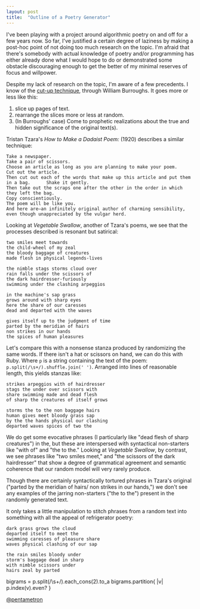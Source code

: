 ```yaml
---
layout: post
title:  "Outline of a Poetry Generator"
---
```


I've been playing with a project around algorithmic poetry on and off for a few
years now. So far, I've justified a certain degree of laziness by making a
post-hoc point of not doing too much research on the topic. I'm afraid that
there's somebody with actual knowledge of poetry and/or programming has either
already done what I would hope to do or demonstrated some obstacle discouraging
enough to get the better of my minimal reserves of focus and willpower.

Despite my lack of research on the topic, I'm aware of a few precedents. I
know of the [cut-up technique](https://www.youtube.com/watch?v=jjT1O0oPtxE), 
through William Burroughs. It goes more or less like this:

  1. slice up pages of text.
  2. rearrange the slices more or less at random.
  3. (In Burroughs' case) Come to prophetic realizations about the true and
     hidden significance of the original text(s).

Tristan Tzara's *How to Make a Dadaist Poem:* (1920) describes a similar
technique:

    Take a newspaper.  
    Take a pair of scissors.  
    Choose an article as long as you are planning to make your poem.
    Cut out the article.
    Then cut out each of the words that make up this article and put them in a bag.      Shake it gently.
    Then take out the scraps one after the other in the order in which they left the bag.  
    Copy conscientiously.
    The poem will be like you.
    And here are—an infinitely original author of charming sensibility, even though unappreciated by the vulgar herd.

Looking at *Vegetable Swallow*, another of Tzara's poems, we see that the
processes described is resonant but satirical:

    two smiles meet towards
    the child-wheel of my zeal
    the bloody baggage of creatures
    made flesh in physical legends-lives

    the nimble stags storms cloud over
    rain falls under the scissors of
    the dark hairdresser-furiously
    swimming under the clashing arpeggios

    in the machine's sap grass
    grows around with sharp eyes
    here the share of our caresses
    dead and departed with the waves

    gives itself up to the judgment of time
    parted by the meridian of hairs
    non strikes in our hands
    the spices of human pleasures

Let's compare this with a nonsense stanza produced by randomizing the same
words. If there isn't a hat or scissors on hand, we can do this with Ruby.
Where `p` is a string containing the text of the poem:
`p.split(/\s+/).shuffle.join(' ')`. Arranged into lines of reasonable length,
this yields stanzas like:

    strikes arpeggios with of hairdresser
    stags the under over scissors with
    share swimming made and dead flesh
    of sharp the creatures of itself grows 
    
    storms the to the non baggage hairs
    human gives meet bloody grass sap
    by the the hands physical our clashing
    departed waves spices of two the
    
We do get some evocative phrases (I particularly like "dead flesh of sharp
creatures") in the, but these are interspersed with syntactical non-starters
like "with of" and "the to the." Looking at *Vegetable Swallow*, by contrast,
we see phrases like "two smiles meet," and "the scissors of the dark
hairdresser" that show a degree of grammatical agreement and semantic coherence
that our random model will very rarely produce.

Though there are certainly syntactically tortured phrases in Tzara's original
("parted by the meridian of hairs/ non strikes in our hands,") we don't see any
examples of the jarring non-starters ("the to the") present in the randomly
generated text.

It only takes a little manipulation to stitch phrases from a random text into
something with all the appeal of refrigerator poetry:

    dark grass grows the cloud
    departed itself to meet the
    swimming caresses of pleasure share
    waves physical clashing of our sap

    the rain smiles bloody under
    storm's baggage dead in sharp
    with nimble scissors under
    hairs zeal by parted

bigrams = p.split(/\s+/).each_cons(2).to_a
bigrams.partition{ |v| p.index(v).even? }

[@pentametron](https://twitter.com/pentametron)
